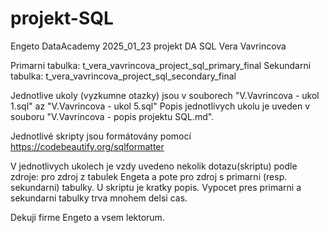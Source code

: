 
# projekt-SQL

Engeto DataAcademy 2025_01_23
projekt DA SQL 
Vera Vavrincova
 
Primarni tabulka:  t_vera_vavrincova_project_sql_primary_final
Sekundarni tabulka: t_vera_vavrincova_project_sql_secondary_final

Jednotlive ukoly (vyzkumne otazky) jsou v souborech "V.Vavrincova - ukol 1.sql" az "V.Vavrincova - ukol 5.sql"
Popis jednotlivych ukolu je uveden v souboru "V.Vavrincova - popis projektu SQL.md".

Jednotlivé skripty jsou formátovány pomocí https://codebeautify.org/sqlformatter

V jednotlivych ukolech je vzdy uvedeno nekolik dotazu(skriptu) podle zdroje: 
pro zdroj z tabulek Engeta a pote pro zdroj s primarni (resp. sekundarni) tabulky. 
U skriptu je kratky popis. Vypocet pres primarni a sekundarni tabulky trva mnohem delsi cas.

Dekuji firme Engeto a vsem lektorum.



